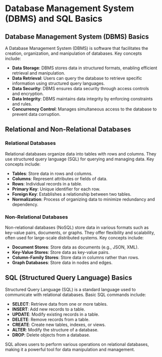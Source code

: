 # Database Management System (DBMS) and SQL Basics

## Database Management System (DBMS) Basics

A Database Management System (DBMS) is software that facilitates the creation, organization, and manipulation of databases. Key concepts include:

- **Data Storage**: DBMS stores data in structured formats, enabling efficient retrieval and manipulation.
- **Data Retrieval**: Users can query the database to retrieve specific information using structured query languages.
- **Data Security**: DBMS ensures data security through access controls and encryption.
- **Data Integrity**: DBMS maintains data integrity by enforcing constraints and rules.
- **Concurrency Control**: Manages simultaneous access to the database to prevent data corruption.

## Relational and Non-Relational Databases

### Relational Databases

Relational databases organize data into tables with rows and columns. They use structured query language (SQL) for querying and managing data. Key concepts include:

- **Tables**: Store data in rows and columns.
- **Columns**: Represent attributes or fields of data.
- **Rows**: Individual records in a table.
- **Primary Key**: Unique identifier for each row.
- **Foreign Key**: Establishes a relationship between two tables.
- **Normalization**: Process of organizing data to minimize redundancy and dependency.

### Non-Relational Databases

Non-relational databases (NoSQL) store data in various formats such as key-value pairs, documents, or graphs. They offer flexibility and scalability, often used for large-scale distributed systems. Key concepts include:

- **Document Stores**: Store data as documents (e.g., JSON, XML).
- **Key-Value Stores**: Store data as key-value pairs.
- **Column-Family Stores**: Store data in columns rather than rows.
- **Graph Databases**: Store data in nodes and edges.

## SQL (Structured Query Language) Basics

Structured Query Language (SQL) is a standard language used to communicate with relational databases. Basic SQL commands include:

- **SELECT**: Retrieve data from one or more tables.
- **INSERT**: Add new records to a table.
- **UPDATE**: Modify existing records in a table.
- **DELETE**: Remove records from a table.
- **CREATE**: Create new tables, indexes, or views.
- **ALTER**: Modify the structure of a database.
- **DROP**: Delete objects from a database.

SQL allows users to perform various operations on relational databases, making it a powerful tool for data manipulation and management.

